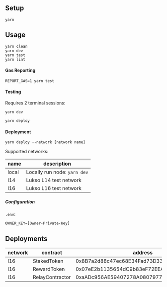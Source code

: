 ## Setup

```shell
yarn
```

## Usage

```shell
yarn clean
yarn dev
yarn test
yarn lint
```

#### Gas Reporting

```shell
REPORT_GAS=1 yarn test
```

#### Testing

Requires 2 terminal sessions:

```shell
yarn dev
```

```shell
yarn deploy
```

#### Deployment

```shell
yarn deploy --network [network name]
```

Supported networks:

| name | description |
| ---- | ----------- |
| local | Locally run node: `yarn dev` |
| l14 | Lukso L14 test network |
| l16 | Lukso L16 test network |

##### Configuration

```.env```:
```
OWNER_KEY=[Owner-Private-Key]
```

## Deployments

| network | contract | address |
| ---- | ----------- | ------- |
| l16 | StakedToken | 0x8B7a2d88c47ec68E34Fad73D33F94d281Ef073ce |
| l16 | RewardToken | 0x07eE2b1135654dC9b83eF72EEA15d1C32C902dD4 |
| l16 | RelayContractor | 0xaADc956AE59407278A08079773E30D4402f4FA3e |
